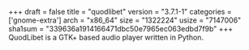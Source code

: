 +++
draft = false
title = "quodlibet"
version = "3.7.1-1"
categories = ['gnome-extra']
arch = "x86_64"
size = "1322224"
usize = "7147006"
sha1sum = "339636a1914166471dbc50e7965ec063edbd7f9b"
+++
QuodLibet is a GTK+ based audio player written in Python.